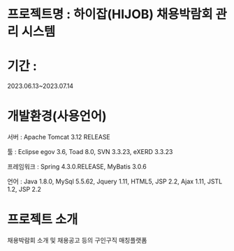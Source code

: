 
# 프로젝트명 : 하이잡(HIJOB) 채용박람회 관리 시스템

# 기간 : 
2023.06.13~2023.07.14

# 개발환경(사용언어)
서버 : Apache Tomcat 3.12 RELEASE

툴 : Eclipse egov 3.6, Toad 8.0, SVN 3.3.23, eXERD 3.3.23

프레임워크 : Spring 4.3.0.RELEASE, MyBatis 3.0.6

언어 : Java 1.8.0, MySql 5.5.62, Jquery 1.11, HTML5, JSP 2.2, Ajax 1.11, JSTL 1.2, JSP 2.2


# 프로젝트 소개
채용박람회 소개 및 채용공고 등의 구인구직 매칭플랫폼

